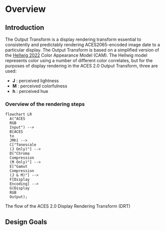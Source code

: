 Overview
========


Introduction
------------
The Output Transform is a display rendering transform essential to consistently and predictably rendering ACES2065-encoded image date to a particular display. The Output Transform is based on a simplified version of the [Hellwig 2022](https://doi.org/10.1002/col.22792) Color Appearance Model (CAM). The Hellwig model represents color using a number of different color correlates, but for the purposes of display rendering in the ACES 2.0 Output Transform, three are used:

- **J** : perceived lightness
- **M** : perceived colorfulness
- **h** : perceived hue


### Overview of the rendering steps
``` mermaid
flowchart LR
  A("ACES 
  RGB 
  Input") --> 
  B[ACES 
  to 
  JMh] --> 
  C["Tonescale 
  (J Only)"] --> 
  D["Chroma 
  Compression 
  (M Only)"] --> 
  E["Gamut 
  Compression 
  (J & M)"] --> 
  F[Display 
  Encoding] --> 
  G(Display 
  RGB 
  Output);
```
<figcaption>The flow of the ACES 2.0 Display Rendering Transform (DRT)</figcaption>


Design Goals
------------
